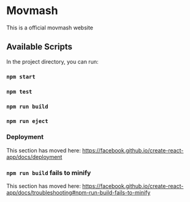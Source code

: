 
# Movmash 
This is a official movmash website
## Available Scripts

In the project directory, you can run:

### `npm start`


### `npm test`


### `npm run build`


### `npm run eject`


### Deployment

This section has moved here: https://facebook.github.io/create-react-app/docs/deployment

### `npm run build` fails to minify

This section has moved here: https://facebook.github.io/create-react-app/docs/troubleshooting#npm-run-build-fails-to-minify
